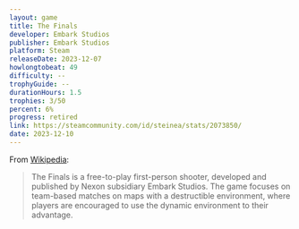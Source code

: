 ```yaml
---
layout: game
title: The Finals
developer: Embark Studios
publisher: Embark Studios
platform: Steam
releaseDate: 2023-12-07
howlongtobeat: 49
difficulty: --
trophyGuide: --
durationHours: 1.5
trophies: 3/50
percent: 6%
progress: retired
link: https://steamcommunity.com/id/steinea/stats/2073850/
date: 2023-12-10
---
```


From [Wikipedia](https://en.wikipedia.org/wiki/The_Finals):

> The Finals is a free-to-play first-person shooter, developed and published by Nexon subsidiary Embark Studios. The game focuses on team-based matches on maps with a destructible environment, where players are encouraged to use the dynamic environment to their advantage.
